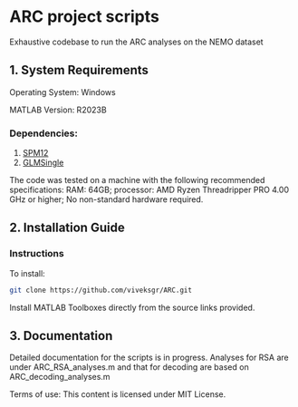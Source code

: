 # ARC project scripts

Exhaustive codebase to run the ARC analyses on the NEMO dataset

## 1. System Requirements

Operating System: Windows

MATLAB Version: R2023B

### Dependencies:
1. [SPM12](https://www.fil.ion.ucl.ac.uk/spm/software/spm12/)
2. [GLMSingle](https://github.com/cvnlab/GLMsingle)

The code was tested on a machine with the following recommended specifications:
RAM: 64GB; processor: AMD Ryzen Threadripper PRO 4.00 GHz or higher;
No non-standard hardware required.

## 2. Installation Guide
### Instructions
To install: 
```bash
git clone https://github.com/viveksgr/ARC.git
```
Install MATLAB Toolboxes directly from the source links provided. 

## 3. Documentation
Detailed documentation for the scripts is in progress. Analyses for RSA are under ARC_RSA_analyses.m and that for decoding are based on ARC_decoding_analyses.m

Terms of use: This content is licensed under MIT License.